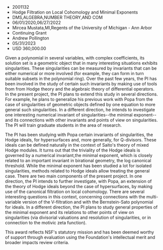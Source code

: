 
* 2001132
* Hodge Filtration on Local Cohomology and Minimal Exponents
* DMS,ALGEBRA,NUMBER THEORY,AND COM
* 06/01/2020,06/27/2022
* Mircea Mustata,MI,Regents of the University of Michigan - Ann Arbor
* Continuing Grant
* Andrew Pollington
* 05/31/2023
* USD 360,000.00

Given a polynomial in several variables, with complex coefficients, its solution
set is a geometric object that in many interesting situations exhibits
singularities. These singularities can be measured by invariants that can be
either numerical or more involved (for example, they can form in turn suitable
subsets in the polynomial ring). Over the past few years, the PI has been
involved in the study of certain such invariants by making use of tools from
from Hodge theory and the algebraic theory of differential operators. In the
present project, the PI plans to extend this study in several directions. For
example, he plans to generalize his previous work with Popa from the case of
singularities of geometric objects defined by one equation to more general such
singularities. In a different direction, he intends to investigate one
interesting numerical invariant of singularities--the minimal exponent--and its
connections with other invariants and points of view on singularities. The PI
will train graduate students in the area of research.

The PI has been studying with Popa certain invariants of singularities, the
Hodge ideals, for hypersurfaces and, more generally, for Q-divisors. These
ideals can be defined naturally in the context of Saito's theory of mixed Hodge
modules. It turns out that the triviality of the Hodge ideals is governed by a
numerical invariant,the minimal exponent, which is closely related to an
important invariant in birational geometry, the log canonical threshold. While
the minimal exponent has been studied a lot for isolated singularities, methods
related to Hodge ideals allow treating the general case. There are two main
components of the present project. In one direction, the PI intends to further
investigate, with Popa, an extension of the theory of Hodge ideals beyond the
case of hypersurfaces, by making use of the canonical filtration on local
cohomology. There are several interesting questions in this context, concerning
connections with the multi-variable version of the V-filtration and with the
Bernstein-Sato polynomial for ideals. In a different direction, the PI plans to
study general properties of the minimal exponent and its relations to other
points of view on singularities (via divisorial valuations and resolution of
singularities, or in connection to the motivic zeta function).

This award reflects NSF's statutory mission and has been deemed worthy of
support through evaluation using the Foundation's intellectual merit and broader
impacts review criteria.
